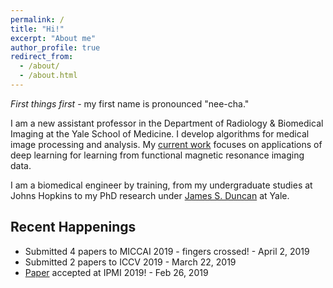 ```yaml
---
permalink: /
title: "Hi!"
excerpt: "About me"
author_profile: true
redirect_from: 
  - /about/
  - /about.html
---
```


*First things first* - my first name is pronounced "nee-cha." 

I am a new assistant professor in the Department of Radiology & Biomedical Imaging at the Yale School of Medicine. I develop algorithms for medical image processing and analysis. My [current work](https://hellonicha.github.io/projects/) focuses on applications of deep learning for learning from functional magnetic resonance imaging data.

I am a biomedical engineer by training, from my undergraduate studies at Johns Hopkins to my PhD research under [James S. Duncan](https://medicine.yale.edu/diagnosticradiology/people/james_duncan-1.profile) at Yale.


Recent Happenings
------
- Submitted 4 papers to MICCAI 2019 - fingers crossed! - April 2, 2019
- Submitted 2 papers to ICCV 2019 - March 22, 2019
- [Paper](https://arxiv.org/abs/1812.06181) accepted at IPMI 2019! - Feb 26, 2019
